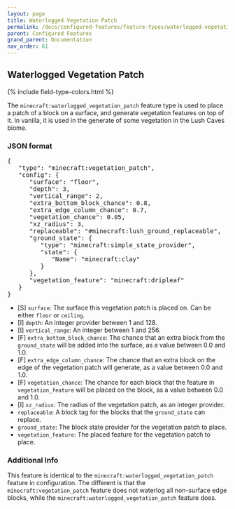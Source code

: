 ```yaml
---
layout: page
title: Waterlogged Vegetation Patch
permalink: /docs/configured-features/feature-types/waterlogged-vegetation-patch/
parent: Configured Features
grand_parent: Documentation
nav_order: 61
---
```


## Waterlogged Vegetation Patch

<head>
    {% include field-type-colors.html %}
</head>

The `minecraft:waterlogged_vegetation_patch` feature type is used to place a patch of a block on a surface, and generate vegetation features on top of it. In vanilla, it is used in the generate of some vegetation in the Lush Caves biome.

### JSON format

<pre>
{
   "type": "minecraft:vegetation_patch",
   "config": {
      "surface": "floor",
      "depth": 3,
      "vertical_range": 2,
      "extra_bottom_block_chance": 0.8,
      "extra_edge_column_chance": 0.7,
      "vegetation_chance": 0.05,
      "xz_radius": 3,
      "replaceable": "#minecraft:lush_ground_replaceable",
      "ground_state": {
         "type": "minecraft:simple_state_provider",
         "state": {
            "Name": "minecraft:clay"
         }
      },
      "vegetation_feature": "minecraft:dripleaf"
   }
}
</pre>

* ‌<pu>[S]</pu> `surface`: The surface this vegetation patch is placed on. Can be either `floor` or `ceiling`.
* ‌<bl>[I]</bl> `depth`: An integer provider between 1 and 128.
* ‌<bl>[I]</bl> `vertical_range`: An integer between 1 and 256.
* ‌<ye>[F]</ye> `extra_bottom_block_chance`: The chance that an extra block from the `ground_state` will be added into the surface, as a value between 0.0 and 1.0.
* ‌<ye>[F]</ye> `extra_edge_column_chance`: The chance that an extra block on the edge of the vegetation patch will generate, as a value between 0.0 and 1.0.
* ‌<ye>[F]</ye> `vegetation_chance`: The chance for each block that the feature in `vegetation_feature` will be placed on the block, as a value between 0.0 and 1.0.
* ‌<bl>[I]</bl> `xz_radius`: The radius of the vegetation patch, as an integer provider.
* `replaceable`: A block tag for the blocks that the `ground_state` can replace.
* `ground_state`: The block state provider for the vegetation patch to place.
* `vegetation_feature`: The placed feature for the vegetation patch to place.

### Additional Info

This feature is identical to the `minecraft:waterlogged_vegetation_patch` feature in configuration. The different is that the `minecraft:vegetation_patch` feature does not waterlog all non-surface edge blocks, while the `minecraft:waterlogged_vegetation_patch` feature does. 
    